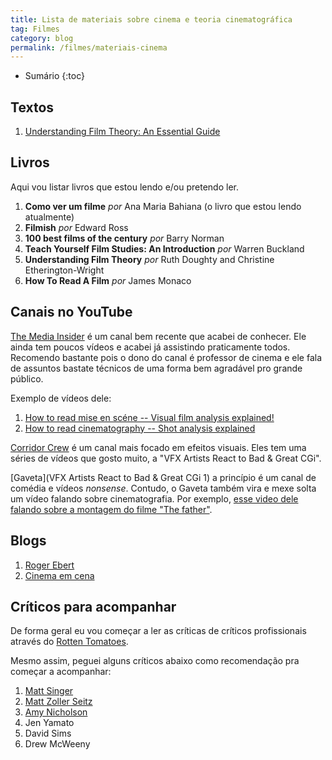 ```yaml
---
title: Lista de materiais sobre cinema e teoria cinematográfica
tag: Filmes
category: blog
permalink: /filmes/materiais-cinema
---
```


* Sumário
{:toc}

## Textos

1. [Understanding Film Theory: An Essential Guide](https://nofilmschool.com/Film-theory-basic-terms)

## Livros

Aqui vou listar livros que estou lendo e/ou pretendo ler.

1. **Como ver um filme** *por* Ana Maria Bahiana (o livro que estou lendo atualmente)
1. **Filmish** *por* Edward Ross
2. **100 best films of the century** *por* Barry Norman
3. **Teach Yourself Film Studies: An Introduction** *por* Warren Buckland
4. **Understanding Film Theory** *por* Ruth Doughty and Christine Etherington-Wright
5. **How To Read A Film** *por* James Monaco

## Canais no YouTube

[The Media Insider](https://www.youtube.com/c/TheMediaInsider) é um canal bem recente que acabei de conhecer. Ele ainda tem poucos vídeos e acabei já assistindo praticamente todos. Recomendo bastante pois o dono do canal é professor de cinema e ele fala de assuntos bastate técnicos de uma forma bem agradável pro grande público.

Exemplo de vídeos dele: 

1. [How to read mise en scéne -- Visual film analysis explained!](https://www.youtube.com/watch?v=ueSh66xktkk&t=335s)
2. [How to read cinematography -- Shot analysis explained](https://www.youtube.com/watch?v=dhWIDCnktwc)

[Corridor Crew](https://www.youtube.com/user/samandniko) é um canal mais focado em efeitos visuais. Eles tem uma séries de vídeos que gosto muito, a "VFX Artists React to Bad & Great CGi".

[Gaveta](VFX Artists React to Bad & Great CGi 1) a princípio é um canal de comédia e vídeos *nonsense*. Contudo, o Gaveta também vira e mexe solta um vídeo falando sobre cinematografia. Por exemplo, [esse video dele falando sobre a montagem do filme "The father"](https://www.youtube.com/watch?v=tDe6Jk8LoPk).

## Blogs

1. [Roger Ebert](https://www.rogerebert.com/)
2. [Cinema em cena](https://cinemaemcena.com.br/critica) 

## Críticos para acompanhar

De forma geral eu vou começar a ler as críticas de críticos profissionais através do [Rotten Tomatoes](https://www.rottentomatoes.com/).

Mesmo assim, peguei alguns críticos abaixo como recomendação pra começar a acompanhar:

1. [Matt Singer](https://www.rottentomatoes.com/critic/matt-singer/movies)
2. [Matt Zoller Seitz](https://www.rottentomatoes.com/critic/matt-zoller-seitz/movies)
3. [Amy Nicholson](https://www.rottentomatoes.com/critic/amy-nicholson/movies)
4. Jen Yamato
5. David Sims
6. Drew McWeeny